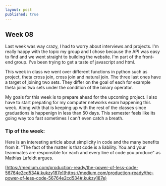 ```yaml
---
layout: post
published: true
---
```

## Week 08


Last week was way crazy, I had to worry about interviews and projects. I'm really happy with the topic my group and I chose because the API was easy to find and we went straight to building the website. 
I'm part of the front-end group. I've been trying to get a taste of javascript and html. 

This week in class we went over different functions in python such as project, theta cross join, cross join and natural join. The three last ones have a target of joining two sets. They differ on the goal of each for example theta joins two sets under the condition of the binary operator.
 
My goals for this week is to prepare ahead for the upcoming project. I also have to start prepating for my computer networks exam happening this week. Along with that is keeping up with the rest of the classes since graduations is happenign in less than 50 days. This semester feels like its going way too fast sometimes I can't even catch a breath. 

### Tip of the week:

Here is an interesting article about simplicity in code and the many benefits from it. 
"The fact of the matter is that code is a liability. You and your teammates are responsible for each and every line of code you produce" as Mathias Lafeldt argues. 

[https://medium.com/production-ready/the-power-of-less-code-56764e2cd534#.kukzy187e](https://medium.com/production-ready/the-power-of-less-code-56764e2cd534#.kukzy187e)
